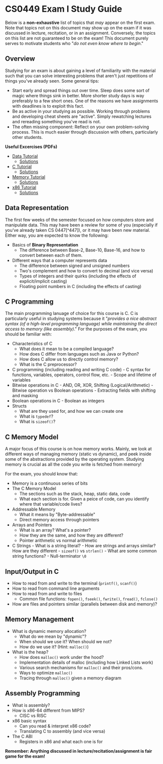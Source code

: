# CS0449 Exam I Study Guide
Below is a **non-exhaustive** list of topics that _may_ appear on the first exam. Note that topics not on this document may show up on the exam if it was discussed in lecture, recitation, or in an assignment. Conversely, the topics on this list are not guaranteed to be on the exam! This document purely serves to motivate students who "_do not even know where to begin_."

## Overview

Studying for an exam is about gaining a level of familiarity with the material such that you can solve interesting problems that aren't just repetitions of things you've already seen. Some general tips:

- Start early and spread things out over time. Sleep does some sort of magic where things sink in better. More shorter study days is way preferably to a few short ones. One of the reasons we have assignments with deadlines is to exploit this fact.
- Be as active in your studying as possible. Working through problems and developing cheat sheets are "active". Simply rewatching lectures and rereading something you've read is not.
- The often missing component: Reflect on your own problem-solving process. This is much easier through discussion with others, particularly other students.

**Useful Excercises (PDFs)**

- [Data Tutorial](./data-tutorial.pdf)
  - [Solutions](./data-tutorial-sol.pdf)
- [C Tutorial](./c-tutorial.pdf)
  - [Solutions](./c-tutorial-sol.pdf)
- [Memory Tutorial](./tutorial-malloc.pdf)
  - [Solutions](./tutorial-malloc-solutions.pdf)
- [x86 Tutorial](./x86-homework.pdf)
  - [Solutions](./x86-homework-solutions.pdf)

## Data Representation

The first few weeks of the semester focused on how computers store and manipulate data. This may have been a review
for some of you (especially if you’ve already taken CS 0447[^447]), or it may have been new material. Either way, you are
expected to know the following:

- Basics of **Binary Representation**
  - The difference between Base-2, Base-10, Base-16, and how to convert between each of them.
- Different ways that a computer represents data
  - The difference between signed and unsigned numbers
  - Two's complement and how to convert to decimal (and vice versa)
  - Types of integers and their quirks (including the effects of explicit/implicit casting)
  - Floating point numbers in C (including the effects of casting)

## C Programming

The main programming lanuage of choice for this course is C. C is particularly useful in studying systems because it "_provides a nice abstract syntax (of a high-level programming language) while maintaining the direct access to memory (like assembly)_." For the purposes of the exam, you should be familiar with:

- Characteristics of C
  - What does it mean to be a compiled language?
  - How does C differ from languages such as Java or Python?
  - How does C allow us to directly control memory?
  - What is the C preprocessor?
- C programming (including reading and writing C code) - C syntax for functions, variables, operators, control flow, etc. - Scope and lifetime of variables
- Bitwise operations in C - AND, OR, XOR, Shifting (Logical/Arithmetic) - Bitwise operation vs Boolean operations - Extracting fields with shifting and masking
- Boolean operations in C - Boolean as integers
- Structs
  - What are they used for, and how we can create one
  - What is `typedef`?
  - What is `sizeof()`?

## C Memory Model

A major focus of this course is on how memory works. Mainly, we look at different ways of managing memory (static vs dynamic), and peek inside some of the abstractions provided by the operating system. Studying memory is crucial as all the code you write is fetched from memory!

For the exam, you should know that:

- Memory is a continuous series of bits
- The C Memory Model
  - The sections such as the stack, heap, static data, code
  - What each section is for. Given a peice of code, can you identify where that variable/code lives?
- Addressable Memory
  - What it means by "Byte-addressable"
  - Direct memory access through pointers
- Arrays and Pointers
  - What is an array? What's a pointer?
  - How they are the same, and how they are different?
  - Pointer arithmetic vs normal arithmetic
- C Strings - What is a string literal? - How are strings and arrays similar? How are they different - `sizeof()` vs `strlen()` - What are some common string functions? - Null-terminator `\0`

## Input/Output in C

- How to read from and write to the terminal (`printf()`, `scanf()`)
- How to read from command line arguments
- How to read from and write to files
  - Common file functions: `fopen()`, `fseek()`, `fwrite()`, `fread()`, `fclose()`
- How are files and pointers similar (parallels between disk and memory)?

## Memory Management

- What is dynamic memory allocation?
  - What do we mean by "dynamic"?
  - When should we use it? When should we not?
  - How do we use it? (Hint: `malloc()`)
- What is the heap?
  - How does `malloc()` work under the hood?
  - Implementation details of malloc (including how Linked Lists work)
  - Various search mechanisms for `malloc()` and their pros/cons.
  - Ways to optimize `malloc()`
  - Tracing through `malloc()` given a memory diagram

## Assembly Programming

- What is assembly?
- How is x86-64 different from MIPS?
  - CISC vs RISC
- x86 basic syntax
  - Can you read & interpret x86 code?
  - Translating C to assembly (and vice versa)
- The C ABI
  - Registers in x86 and what each one is for

**Remember: Anything discussed in lecture/recitation/assignment is fair game for the exam!**
